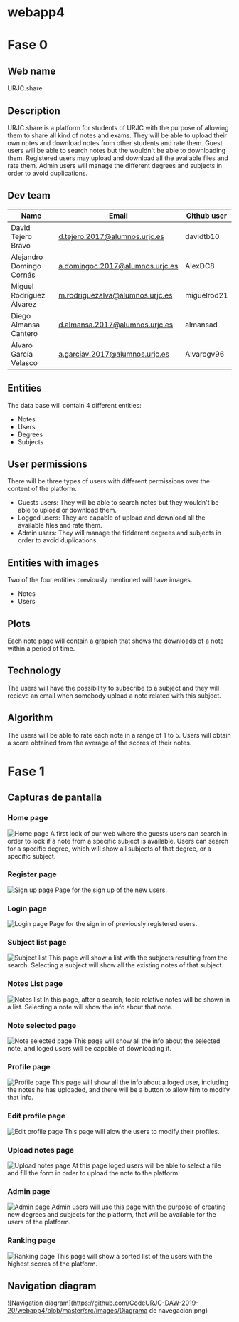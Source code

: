 # webapp4

# Fase 0

## Web name
URJC.share

## Description
URJC.share is a platform for students of URJC with the purpose of allowing them to share all kind of notes and exams.
They will be able to upload their own notes and download notes from other students and rate them.
Guest users will be able to search notes but the wouldn't be able to downloading them.
Registered users may upload and download all the available files and rate them.
Admin users will manage the different degrees and subjects in order to avoid duplications.

## Dev team
| Name | Email | Github user |
| -- | -- | -- |
| David Tejero Bravo | d.tejero.2017@alumnos.urjc.es | davidtb10 |
| Alejandro Domingo Cornás | a.domingoc.2017@alumnos.urjc.es | AlexDC8 |
| Miguel Rodríguez Álvarez | m.rodriguezalva@alumnos.urjc.es | miguelrod21 |
| Diego Almansa Cantero| d.almansa.2017@alumnos.urjc.es | almansad |
| Álvaro García Velasco| a.garciav.2017@alumnos.urjc.es | Alvarogv96 |

## Entities
The data base will contain 4 different entities:
- Notes
- Users
- Degrees
- Subjects

## User permissions
There will be three types of users with different permissions over the content of the platform.
- Guests users: They will be able to search notes but they wouldn't be able to upload or download them.
- Logged users: They are capable of upload and download all the available files and rate them.
- Admin users: They will manage the fidderent degrees and subjects in order to avoid duplications.

## Entities with images
Two of the four entities previously mentioned will have images.
- Notes
- Users

## Plots
Each note page will contain a grapich that shows the downloads of a note within a period of time.

## Technology
The users will have the possibility to subscribe to a subject and they will recieve an email when somebody upload a note related with this subject.

## Algorithm
The users will be able to rate each note in a range of 1 to 5. 
Users will obtain a score obtained from the average of the scores of their notes.


# Fase 1

## Capturas de pantalla

### Home page
![Home page](https://github.com/CodeURJC-DAW-2019-20/webapp4/blob/master/src/images/inicio.jpeg)
A first look of our web where the guests users can search in order to look if a note from a specific subject is available.
Users can search for a specific degree, which will show all subjects of that degree, or a specific subject.

### Register page
![Sign up page](https://github.com/CodeURJC-DAW-2019-20/webapp4/blob/master/src/images/sign%20up.jpeg)
Page for the sign up of the new users.

### Login page
![Login page](https://github.com/CodeURJC-DAW-2019-20/webapp4/blob/master/src/images/login.jpeg)
Page for the sign in of previously registered users.

### Subject list page
![Subject list](https://github.com/CodeURJC-DAW-2019-20/webapp4/blob/master/src/images/lista%20asignaturas.jpeg)
This page will show a list with the subjects resulting from the search. Selecting a subject will show all the existing notes of that subject.

### Notes List page
![Notes list](https://github.com/CodeURJC-DAW-2019-20/webapp4/blob/master/src/images/lista%20apuntes.jpeg)
In this page, after a search, topic relative notes will be shown in a list. Selecting a note will show the info about that note.

### Note selected page
![Note selected page](https://github.com/CodeURJC-DAW-2019-20/webapp4/blob/master/src/images/apuntes%20seleccionado.jpeg)
This page will show all the info about the selected note, and loged users will be capable of downloading it.

### Profile page
![Profile page](https://github.com/CodeURJC-DAW-2019-20/webapp4/blob/master/src/images/perfil.jpeg)
This page will show all the info about a loged user, including the notes he has uploaded, and there will be a button to allow him to modify that info.

### Edit profile page
![Edit profile page](https://github.com/CodeURJC-DAW-2019-20/webapp4/blob/master/src/images/editar%20perfil.jpeg)
This page will alow the users to modify their profiles.

### Upload notes page
![Upload notes page](https://github.com/CodeURJC-DAW-2019-20/webapp4/blob/master/src/images/subir%20apuntes.jpeg)
At this page loged users will be able to select a file and fill the form in order to upload the note to the platform.

### Admin page
![Admin page](https://github.com/CodeURJC-DAW-2019-20/webapp4/blob/master/src/images/admin.jpg)
Admin users will use this page with the purpose of creating new degrees and subjects for the platform, that will be available for the users of the platform.

### Ranking page
![Ranking page](https://github.com/CodeURJC-DAW-2019-20/webapp4/blob/master/src/images/ranking.png)
This page will show a sorted list of the users with the highest scores of the platform.

## Navigation diagram
![Navigation diagram](https://github.com/CodeURJC-DAW-2019-20/webapp4/blob/master/src/images/Diagrama de navegacion.png)
